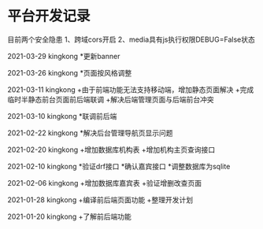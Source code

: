 # 平台开发记录

目前两个安全隐患
1、跨域cors开启
2、media具有js执行权限DEBUG=False状态

2021-03-29 kingkong
*更新banner

2021-03-26 kingkong
*页面按风格调整

2021-03-11 kingkong
+由于前端功能无法支持移动端，增加静态页面解决
+完成临时半静态前台页面前后端联调
+解决后端管理页面与后端前台冲突

2021-03-10 kingkong
*联调前后端

2021-02-22 kingkong
*解决后台管理导航页显示问题

2021-02-20 kingkong
+增加数据库机构表
+增加机构主页查询接口

2021-02-10 kingkong
*验证drf接口
*确认嘉宾接口
*调整数据库为sqlite

2021-02-06 kingkong
+增加数据库嘉宾表
+验证增删改查页面

2021-01-28 kingkong
+编译前后端页面功能
+整理开发计划

2021-01-20 kingkong
+了解前后端功能